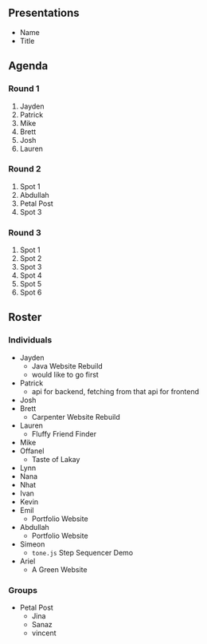 ## Presentations
- Name
- Title

## Agenda
### Round 1
1. Jayden
2. Patrick
3. Mike
4. Brett
5. Josh
6. Lauren

### Round 2
1. Spot 1
2. Abdullah
3. Petal Post
4. Spot 3

### Round 3
1. Spot 1
2. Spot 2
3. Spot 3
4. Spot 4
5. Spot 5
6. Spot 6

## Roster
### Individuals
- Jayden
  - Java Website Rebuild
  - would like to go first
- Patrick
  - api for backend, fetching from that api for frontend
- Josh
- Brett
  - Carpenter Website Rebuild
- Lauren
  - Fluffy Friend Finder
- Mike
- Offanel
  - Taste of Lakay
- Lynn
- Nana
- Nhat
- Ivan
- Kevin
- Emil
  - Portfolio Website
- Abdullah
  - Portfolio Website
- Simeon
  - `tone.js` Step Sequencer Demo
- Ariel
  - A Green Website

### Groups
- Petal Post
  - Jina
  - Sanaz
  - vincent